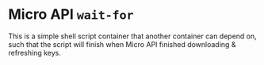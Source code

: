 # Micro API `wait-for`

This is a simple shell script container that another container can depend on, such that the script will finish when Micro API finished downloading & refreshing keys.

